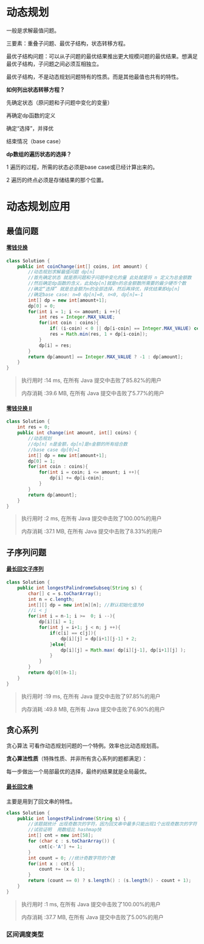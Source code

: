# 动态规划

一般是求解最值问题。

三要素：重叠子问题、最优子结构，状态转移方程。

最优子结构问题：可以从子问题的最优结果推出更大规模问题的最优结果。想满足最优子结构，子问题之间必须互相独立。

最优子结构，不是动态规划问题特有的性质。而是其他最值也共有的特性。

**如何列出状态转移方程？**

先确定状态（原问题和子问题中变化的变量）

再确定dp函数的定义

确定“选择”，并择优

结束情况（base case）

**dp数组的遍历状态的选择？**

1 遍历的过程，所需的状态必须是base case或已经计算出来的。

2 遍历的终点必须是存储结果的那个位置。

# 动态规划应用

## 最值问题

#### [零钱兑换](https://leetcode-cn.com/problems/coin-change/)

```JAVA
class Solution {
    public int coinChange(int[] coins, int amount) {
        //动态规划求解最值问题 dp[n]
        //首先确定状态 就是原问题和子问题中变化的量 此处就是将 n 定义为总金额数
        //然后确定dp函数的含义，此处dp[n]就是n的总金额数所需要的最少硬币个数
        //确定“选择” 就是总金额为n的全部选择，然后再择优，择优结果即dp[n]
        //确定base case: n=0 dp[n]=0, n<0, dp[n]=-1
        int[] dp = new int[amount+1];
        dp[0] = 0;
        for(int i = 1; i <= amount; i ++){
            int res = Integer.MAX_VALUE;
            for(int coin : coins){
                if( (i-coin) < 0 || dp[i-coin] == Integer.MAX_VALUE) continue;
                res = Math.min(res, 1 + dp[i-coin]);
            }
            dp[i] = res;
        }
        return dp[amount] == Integer.MAX_VALUE ? -1 : dp[amount];
    }
}
```

> 执行用时 :14 ms, 在所有 Java 提交中击败了85.82%的用户
>
> 内存消耗 :39.6 MB, 在所有 Java 提交中击败了5.77%的用户

#### [零钱兑换 II](https://leetcode-cn.com/problems/coin-change-2/)

```java
class Solution {
    int res = 0;
    public int change(int amount, int[] coins) {
        //动态规划
        //dp[n] n是金额，dp[n]是n金额的所有组合数
        //base case dp[0]=1
        int[] dp = new int[amount+1];
        dp[0] = 1;
        for(int coin : coins){
            for(int i = coin; i <= amount; i ++){
                dp[i] += dp[i-coin];
            }
        }
        return dp[amount];
    }
}
```

> 执行用时 :2 ms, 在所有 Java 提交中击败了100.00%的用户
>
> 内存消耗 :37.1 MB, 在所有 Java 提交中击败了8.33%的用户

## 子序列问题

#### [最长回文子序列](https://leetcode-cn.com/problems/longest-palindromic-subsequence/)

```java
class Solution {
    public int longestPalindromeSubseq(String s) {
        char[] c = s.toCharArray();
        int n = c.length;
        int[][] dp = new int[n][n]; //默认初始化值为0
        //i < j
        for(int i = n-1; i >=  0; i --){
            dp[i][i] = 1;
            for(int j = i+1; j < n; j ++){
                if(c[i] == c[j]){
                    dp[i][j] = dp[i+1][j-1] + 2;
                }else{
                    dp[i][j] = Math.max( dp[i][j-1], dp[i+1][j] );
                }
            }
        }
        return dp[0][n-1];
    }
}
```

> 执行用时 :19 ms, 在所有 Java 提交中击败了97.85%的用户
>
> 内存消耗 :49.8 MB, 在所有 Java 提交中击败了6.90%的用户

## 贪心系列

贪心算法 可看作动态规划问题的一个特例。效率也比动态规划高。

**贪心算法性质**（特殊性质、并非所有贪心系列的题都满足）：

每一步做出一个局部最优的选择，最终的结果就是全局最优。

#### [最长回文串](https://leetcode-cn.com/problems/longest-palindrome/)

主要是用到了回文串的特性。

```java
class Solution {
    public int longestPalindrome(String s) {
        //该题就统计 出现奇数次的字符，因为回文串中最多只能出现1个出现奇数次的字符
        //试验证明  用数组比 hashmap快
        int[] cnt = new int[58];
        for (char c : s.toCharArray()) {
            cnt[c-'A'] += 1;
        }
        int count = 0; //统计奇数字符的个数
        for(int x : cnt){
            count += (x & 1);
        }
        return (count == 0) ? s.length() : (s.length() - count + 1);
    }
}
```

> 执行用时 :1 ms, 在所有 Java 提交中击败了100.00%的用户
>
> 内存消耗 :37.7 MB, 在所有 Java 提交中击败了5.00%的用户

### 区间调度类型

